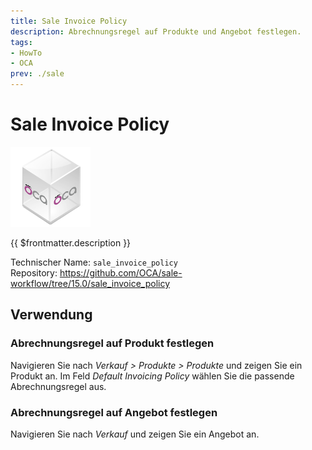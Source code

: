 ```yaml
---
title: Sale Invoice Policy
description: Abrechnungsregel auf Produkte und Angebot festlegen.
tags:
- HowTo
- OCA
prev: ./sale
---
```

# Sale Invoice Policy
![icon_oca_app](attachments/icon_oca_app.png)

{{ $frontmatter.description }}

Technischer Name: `sale_invoice_policy`\
Repository: <https://github.com/OCA/sale-workflow/tree/15.0/sale_invoice_policy>

## Verwendung

### Abrechnungsregel auf Produkt festlegen

Navigieren Sie nach *Verkauf > Produkte > Produkte* und zeigen Sie ein Produkt an. Im Feld *Default Invoicing Policy* wählen Sie die passende Abrechnungsregel aus.

### Abrechnungsregel auf Angebot festlegen

Navigieren Sie nach *Verkauf* und zeigen Sie ein Angebot an.